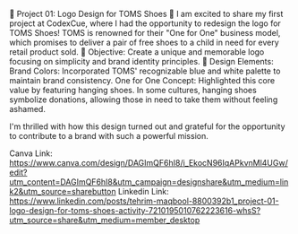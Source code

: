 🌟 Project 01: Logo Design for TOMS Shoes 🌟
I am excited to share my first project at CodexCue, where I had the opportunity to redesign the logo for TOMS Shoes! TOMS is renowned for their "One for One" business model, which promises to deliver a pair of free shoes to a child in need for every retail product sold.
🔹 Objective: Create a unique and memorable logo focusing on simplicity and brand identity principles.
🔹 Design Elements:
Brand Colors: Incorporated TOMS' recognizable blue and white palette to maintain brand consistency.
One for One Concept: Highlighted this core value by featuring hanging shoes. In some cultures, hanging shoes symbolize donations, allowing those in need to take them without feeling ashamed.

I'm thrilled with how this design turned out and grateful for the opportunity to contribute to a brand with such a powerful mission.

Canva Link: https://www.canva.com/design/DAGImQF6hI8/i_EkocN96IqAPkvnMl4UGw/edit?utm_content=DAGImQF6hI8&utm_campaign=designshare&utm_medium=link2&utm_source=sharebutton
Linkedin Link: https://www.linkedin.com/posts/tehrim-maqbool-8800392b1_project-01-logo-design-for-toms-shoes-activity-7210195010762223616-whsS?utm_source=share&utm_medium=member_desktop
